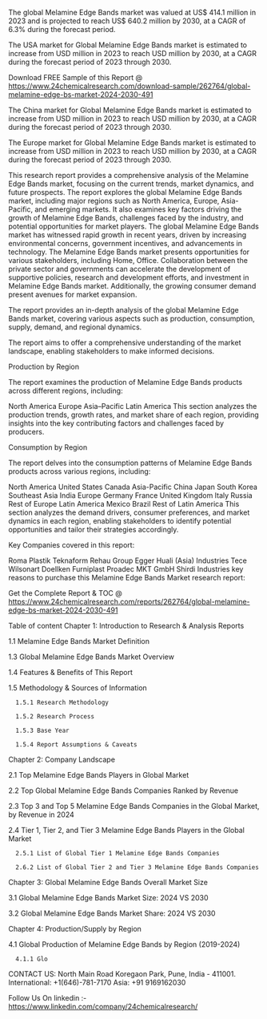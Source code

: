 The global Melamine Edge Bands market was valued at US$ 414.1 million in 2023 and is projected to reach US$ 640.2 million by 2030, at a CAGR of 6.3% during the forecast period.

The USA market for Global Melamine Edge Bands market is estimated to increase from USD million in 2023 to reach USD million by 2030, at a CAGR during the forecast period of 2023 through 2030.

Download FREE Sample of this Report @ https://www.24chemicalresearch.com/download-sample/262764/global-melamine-edge-bs-market-2024-2030-491

The China market for Global Melamine Edge Bands market is estimated to increase from USD million in 2023 to reach USD million by 2030, at a CAGR during the forecast period of 2023 through 2030.

The Europe market for Global Melamine Edge Bands market is estimated to increase from USD million in 2023 to reach USD million by 2030, at a CAGR during the forecast period of 2023 through 2030.

This research report provides a comprehensive analysis of the Melamine Edge Bands market, focusing on the current trends, market dynamics, and future prospects. The report explores the global Melamine Edge Bands market, including major regions such as North America, Europe, Asia-Pacific, and emerging markets. It also examines key factors driving the growth of Melamine Edge Bands, challenges faced by the industry, and potential opportunities for market players. The global Melamine Edge Bands market has witnessed rapid growth in recent years, driven by increasing environmental concerns, government incentives, and advancements in technology. The Melamine Edge Bands market presents opportunities for various stakeholders, including Home, Office. Collaboration between the private sector and governments can accelerate the development of supportive policies, research and development efforts, and investment in Melamine Edge Bands market. Additionally, the growing consumer demand present avenues for market expansion. 

The report provides an in-depth analysis of the global Melamine Edge Bands market, covering various aspects such as production, consumption, supply, demand, and regional dynamics.

The report aims to offer a comprehensive understanding of the market landscape, enabling stakeholders to make informed decisions.

Production by Region

The report examines the production of Melamine Edge Bands products across different regions, including:

North America
Europe
Asia–Pacific
Latin America
This section analyzes the production trends, growth rates, and market share of each region, providing insights into the key contributing factors and challenges faced by producers.

Consumption by Region

The report delves into the consumption patterns of Melamine Edge Bands products across various regions, including:

North America
United States
Canada
Asia-Pacific
China
Japan
South Korea
Southeast Asia
India
Europe
Germany
France
United Kingdom
Italy
Russia
Rest of Europe
Latin America
Mexico
Brazil
Rest of Latin America
This section analyzes the demand drivers, consumer preferences, and market dynamics in each region, enabling stakeholders to identify potential opportunities and tailor their strategies accordingly.

Key Companies covered in this report:

Roma Plastik
Teknaform
Rehau Group
Egger
Huali (Asia) Industries
Tece
Wilsonart
Doellken
Furniplast
Proadec
MKT GmbH
Shirdi Industries
key reasons to purchase this Melamine Edge Bands Market research report:

Get the Complete Report & TOC @ https://www.24chemicalresearch.com/reports/262764/global-melamine-edge-bs-market-2024-2030-491

Table of content
Chapter 1: Introduction to Research & Analysis Reports


1.1 Melamine Edge Bands Market Definition

1.3 Global Melamine Edge Bands Market Overview

1.4 Features & Benefits of This Report

1.5 Methodology & Sources of Information

      1.5.1 Research Methodology

      1.5.2 Research Process

      1.5.3 Base Year

      1.5.4 Report Assumptions & Caveats


Chapter 2: Company Landscape


2.1 Top Melamine Edge Bands Players in Global Market

2.2 Top Global Melamine Edge Bands Companies Ranked by Revenue

2.3 Top 3 and Top 5 Melamine Edge Bands Companies in the Global Market, by Revenue in 2024

2.4 Tier 1, Tier 2, and Tier 3 Melamine Edge Bands Players in the Global Market

      2.5.1 List of Global Tier 1 Melamine Edge Bands Companies

      2.6.2 List of Global Tier 2 and Tier 3 Melamine Edge Bands Companies


Chapter 3: Global Melamine Edge Bands Overall Market Size


3.1 Global Melamine Edge Bands Market Size: 2024 VS 2030

3.2 Global Melamine Edge Bands Market Share: 2024 VS 2030


Chapter 4: Production/Supply by Region


4.1 Global Production of Melamine Edge Bands by Region (2019-2024)

      4.1.1 Glo

CONTACT US:
North Main Road Koregaon Park, Pune, India - 411001.
International: +1(646)-781-7170
Asia: +91 9169162030

Follow Us On linkedin :- https://www.linkedin.com/company/24chemicalresearch/
